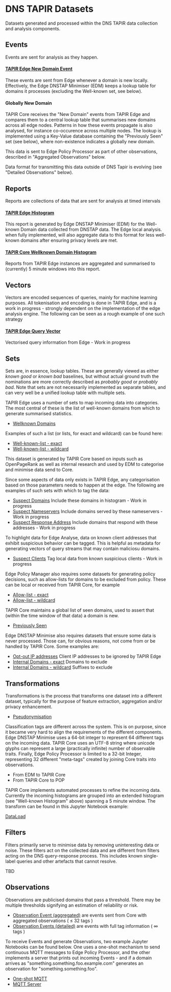 # DNS TAPIR Datasets
Datasets generated and processed within the DNS TAPIR data collection and analysis components.

## Events

Events are sent for analysis as they happen. 

#### [TAPIR Edge New Domain Event](NewDomainEvent.md) 

These events are sent from Edge whenever a domain is new locally. Effectively, the Edge DNSTAP Minimiser (EDM) keeps a lookup table for domains it processes (excluding the Well-known set, see below). 

#### Globally New Domain

TAPIR Core receives the "New Domain" events from TAPIR Edge and compares them to a central lookup table that summarises new domains across all edge nodes. Patterns in how these events propagate is also analysed, for instance co-occurence across multiple nodes. The lookup is implemented using a Key-Value database containing the "Previously Seen" set (see below), where non-existence indicates a globally new domain.

This data is sent to Edge Policy Processor as part of other observations, described in "Aggregated Observations" below. 

Data format for transmitting this data outside of DNS Tapir is evolving (see "Detailed Observations" below). 


## Reports

Reports are collections of data that are sent for analysis at timed intervals

#### [TAPIR Edge Histogram](HistogramReport.md)

This report is generated by Edge DNSTAP Minimiser (EDM) for the Well-known Domain data collected from DNSTAP data. The Edge local analysis. when fully implemented, will also aggregate data to this format for less well-known domains after ensuring privacy levels are met.

#### [TAPIR Core Wellknown Domain Histogram](WellknownHistogramReport.md)

Reports from TAPIR Edge instances are aggregated and summarised to (currently) 5 minute windows into this report.


## Vectors

Vectors are encoded sequences of queries, mainly for machine learning purposes. All tokenisation and encoding is done in TAPIR Edge, and is a work in progress - strongly dependent on the implementation of the edge analysis engine. The following can be seen as a rough example of one such strategy 

#### [TAPIR Edge Query Vector](future/QueryVector.md)

Vectorised query information from Edge - Work in progress


## Sets

Sets are, in essence, lookup tables. These are generally viewed as either _known good_ or _known bad_ baselines, but without actual ground truth the nominations are more correctly described as _probably good_ or _probably bad_. Note that sets are not necessarily implemented as separate tables, and can very well be a unified lookup table with multiple sets.

TAPIR Edge uses a number of sets to map incoming data into categories. The most central of these is the list of well-known domains from which to generate summarised statistics.

- [Wellknown Domains](WellknownDomainsSet.md)

Examples of such a list (or lists, for exact and wildcard) can be found here:

- [Well-known-list - exact](core_data_examples/core-allow-list-exact.txt)
- [Well-known-list - wildcard](core_data_examples/core-allow-list-wildcard.txt)

This dataset is generated by TAPIR Core based on inputs such as OpenPageRank as well as internal research and used by EDM to categorise and minimise data send to Core.

Since some aspects of data only exists in TAPIR Edge, any categorisation based on those parameters needs to happen at the edge. The following are examples of such sets with which to tag the data: 

- [Suspect Domains](future/SuspectDomainSet.md) Include these domains in histogram - Work in progress
- [Suspect Nameservers](future/SuspectServersSet.md) Include domains served by these nameservers - Work in progress
- [Suspect Response Address](future/SuspectResponseAddressSet.md) Include domains that respond with these addresses - Work in progress

To highlight data for Edge Analyse, data on known client addresses that exhibit suspicious behavior can be tagged. This is helpful as metadata for generating vectors of query streams that may contain maliciosu domains.

- [Suspect Clients](future/SuspectClientSet.md) Tag local data from known suspicious clients - Work in progress

Edge Policy Manager also requires some datasets for generating policy decisions, such as allow-lists for domains to be excluded from policy. These can be local or received from TAPIR Core, for example

- [Allow-list - exact](core_data_examples/core-allow-list-exact.txt)
- [Allow-list - wildcard](core_data_examples/core-allow-list-wildcard.txt)

TAPIR Core maintains a global list of seen domains, used to assert that (within the time window of that data) a domain is new. 

- [Previously Seen](PreviouslySeenSet.md)

Edge DNSTAP Minimise also requires datasets that ensure some data is never processed. Those can, for obvious reasons, not come from or be handled by TAPIR Core. Some examples are:

- [Opt-out IP addresses](edge_data_examples/edge-opt-out-ip-list.txt) Client IP addresses to be ignored by TAPIR Edge
- [Internal Domains - exact](edge_data_examples/edge-protected-domain-exact-list.txt) Domains to exclude 
- [Internal Domains - wildcard](edge_data_examples/edge-protected-domain-wildcard-list.txt) Suffixes to exclude


## Transformations

Transformations is the process that transforms one dataset into a different dataset, typically for the purpose of feature extraction, aggregation and/or privacy enhancement.

- [Pseudonymisation](PseudonymisationTransform.md)

Classification tags are different across the system. This is on purpose, since it became very hard to align the requirements of the different components. Edge DNSTAP Minimise uses a 64-bit integer to represent 64 different tags on the incoming data. TAPIR Core uses an UTF-8 string where unicode glyphs can represent a large (practically infinite) number of observable traits. Finally, Edge Policy Processor is limited to a 32-bit Integer, representing 32 different "meta-tags" created by joining Core traits into observations. 

- From EDM to TAPIR Core
- From TAPIR Core to POP

TAPIR Core implements automated processes to refine the incoming data. Currently the incoming histograms are grouped into an extended histogram (see "Well-known Histogram" above) spanning a 5 minute window. The transform can be found in this Jupyter Notebook example:

[DataLoad](notebooks/DataLoad_example.ipynb)


## Filters

Filters primarily serve to minimise data by removing uninteresting data or noise. These filters act on the collected data and are different from filters acting on the DNS query-response process. This includes known single-label queries and other artefacts that cannot resolve.

TBD


## Observations

Observations are publicised domains that pass a threshold. There may be multiple thresholds signifying an estimation of reliability or risk. 

- [Observation Event (aggregated)](AggregatedObservations.md) are events sent from Core with aggregated observations ( ≤ 32 tags )
- [Observation Events (detailed)](future/DetailedObservations.md) are events with full tag information ( ∞ tags )

To receive Events and generate Observations, two example Jupyter Notebooks can be found below. One uses a one-shot mechanism to send continuous MQTT messages to Edge Policy Processor, and the other implements a server that prints out incoming Events - and if a domain arrives as "something.something.foo.example.com" generates an observation for "something.something.foo".   

- [One-shot MQTT](notebooks/MqttTest_example.ipynb)
- [MQTT Server](notebooks/MqttServer_example.ipynb)


